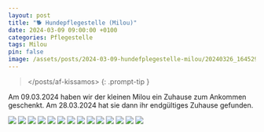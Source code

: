 ```yaml
---
layout: post
title: "🐕 Hundepflegestelle (Milou)"
date: 2024-03-09 09:00:00 +0100
categories: Pflegestelle
tags: Milou
pin: false
image: /assets/posts/2024-03-09-hundefplegestelle-milou/20240326_164529-2.jpg
---
```


> </posts/af-kissamos>
{: .prompt-tip }

Am 09.03.2024 haben wir der kleinen Milou ein Zuhause zum Ankommen geschenkt. Am 28.03.2024 hat sie dann ihr endgültiges Zuhause gefunden.

![](/assets/posts/2024-03-09-hundefplegestelle-milou/20240310_124640.jpg)
![](/assets/posts/2024-03-09-hundefplegestelle-milou/20240311_122911-1.jpg)
![](/assets/posts/2024-03-09-hundefplegestelle-milou/20240311_131124.jpg)
![](/assets/posts/2024-03-09-hundefplegestelle-milou/20240311_193349.jpg)
![](/assets/posts/2024-03-09-hundefplegestelle-milou/20240315_133547.jpg)
![](/assets/posts/2024-03-09-hundefplegestelle-milou/20240316_143925.jpg)
![](/assets/posts/2024-03-09-hundefplegestelle-milou/20240318_180249.jpg)
![](/assets/posts/2024-03-09-hundefplegestelle-milou/20240325_105219.jpg)
![](/assets/posts/2024-03-09-hundefplegestelle-milou/20240326_164529-1.jpg)
![](/assets/posts/2024-03-09-hundefplegestelle-milou/20240326_164532-1.jpg)
![](/assets/posts/2024-03-09-hundefplegestelle-milou/IMG-20240425-WA0019.jpg)
![](/assets/posts/2024-03-09-hundefplegestelle-milou/IMG-20240425-WA0022-1.jpg)
![](/assets/posts/2024-03-09-hundefplegestelle-milou/IMG-20240425-WA0023.jpg)
![](/assets/posts/2024-03-09-hundefplegestelle-milou/IMG-20240425-WA0024.jpg)